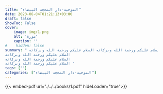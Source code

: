 ```yaml
---
title: "التوحيد-دار المحجة البيضاء"
date: 2023-06-04T01:21:13+03:00
draft: false
ShowToc: False
cover:
    image: img/1.png
    alt: 'صورة'
    caption: ''
#    hidden: false
summary: " السلام عليكم ورحمة الله وبركاته السلام عليكم ورحمة الله وبركاته السلام عليكم ورحمة الله وبركاته السلام عليكم ورحمة الله وبركاته السلام عليكم ورحمة الله وبركاته السلام عليكم ورحمة الله وبركاته السلام عليكم ورحمة الله وبركاته
السلام عليكم ورحمة الله وبركاته 
السلام عليكم ورحمة الله وبركاته 
السلام عليكم ورحمة الله وبركاته " 
tags: [""]
categories: ["التوحيد-دار المحجة البيضاء"]
---
```


{{< embed-pdf url="./../../books/1.pdf" hideLoader="true">}} 
